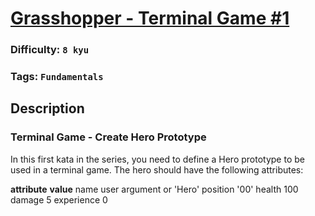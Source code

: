 # [Grasshopper - Terminal Game #1](https://www.codewars.com/kata/55e8aba23d399a59500000ce)

### Difficulty: `8 kyu`

### Tags: `Fundamentals`

## Description

### Terminal Game - Create Hero Prototype
In this first kata in the series, you need to define a Hero prototype to be used in a terminal game. The hero should have the following attributes:

**attribute**	    **value**
name	            user argument or 'Hero'
position	        '00'
health	            100
damage	            5
experience	        0

